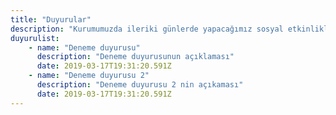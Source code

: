 ```yaml
---
title: "Duyurular"
description: "Kurumumuzda ileriki günlerde yapacağımız sosyal etkinlikler, deneme sınavları ve gezi gibi etkinlik faaliyetlerinin duyurularını bu alanda paylaşacağız."
duyurulist:
    - name: "Deneme duyurusu"
      description: "Deneme duyurusunun açıklaması"
      date: 2019-03-17T19:31:20.591Z
    - name: "Deneme duyurusu 2"
      description: "Deneme duyurusu 2 nin açıkaması"
      date: 2019-03-17T19:31:20.591Z
---
```

